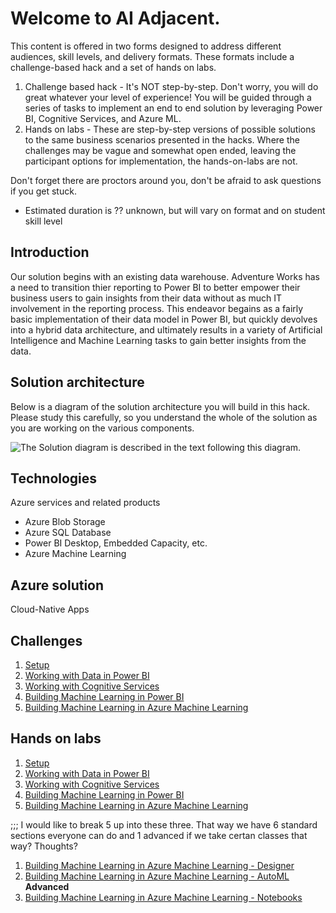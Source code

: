 # Welcome to AI Adjacent.

This content is offered in two forms designed to address different audiences, skill levels, and delivery formats.  These formats include a challenge-based hack and a set of hands on labs.
1. Challenge based hack - It's NOT step-by-step. Don't worry, you will do great whatever your level of experience! You will be guided through a series of tasks to implement an end to end solution by leveraging Power BI, Cognitive Services, and Azure ML.
2. Hands on labs - These are step-by-step versions of possible solutions to the same business scenarios presented in the hacks.  Where the challenges may be vague and somewhat open ended, leaving the participant options for implementation, the hands-on-labs are not.

Don't forget there are proctors around you, don't be afraid to ask questions if you get stuck.

- Estimated duration is ?? unknown, but will vary on format and on student skill level

## **Introduction**

Our solution begins with an existing data warehouse.  Adventure Works has a need to transition thier reporting to Power BI to better empower their business users to gain insights from their data without as much IT involvement in the reporting process. This endeavor begains as a fairly basic implementation of their data model in Power BI, but quickly devolves into a hybrid data architecture, and ultimately results in a variety of Artificial Intelligence and Machine Learning tasks to gain better insights from the data.  

## **Solution architecture**

Below is a diagram of the solution architecture you will build in this hack. Please study this carefully, so you understand the whole of the solution as you are working on the various components.

![The Solution diagram is described in the text following this diagram.](images/image2.png 'Solution diagram')


## Technologies

Azure services and related products
*   Azure Blob Storage
*   Azure SQL Database
*   Power BI Desktop, Embedded Capacity, etc.
*   Azure Machine Learning

## Azure solution
Cloud-Native Apps


## Challenges

1.  [Setup](./Student/Guides/challenges/01-Setup.md)
1.  [Working with Data in Power BI](./Student/Guides/challenges/02-Dataflows.md)
1.  [Working with Cognitive Services](./Student/Guides/challenges/03-CognitiveServices.md)
1.  [Building Machine Learning in Power BI](./Student/Guides/challenges/04-PowerBIAutoML)
1.  [Building Machine Learning in Azure Machine Learning](./Student/Guides/challenges/05-AzureML)

## Hands on labs

1.  [Setup](./Student/Guides/hols/01-Setup.md)
1.  [Working with Data in Power BI](./Student/Guides/hols/02-Dataflows.md)
1.  [Working with Cognitive Services](./Student/Guides/hols/03-CognitiveServices.md)
1.  [Building Machine Learning in Power BI](./Student/Guides/hols/04-PowerBIAutoML)
1.  [Building Machine Learning in Azure Machine Learning](./Student/Guides/hols/05-AzureML)

;;; I would like to break 5 up into these three.  That way we have 6 standard sections everyone can do and 1 advanced if we take certan classes that way?  Thoughts?
1.  [Building Machine Learning in Azure Machine Learning - Designer](./Student/Guides/hols/05-AML-Designer)
1.  [Building Machine Learning in Azure Machine Learning - AutoML](./Student/Guides/hols/06-AML-AutoML)
<br>**Advanced**<br>
1.  [Building Machine Learning in Azure Machine Learning - Notebooks](./Student/Guides/hols/07-AML-Notebooks)

